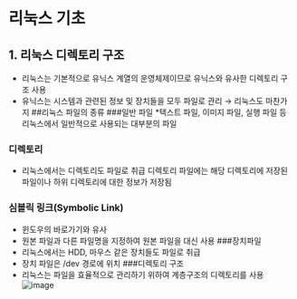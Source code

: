 # 리눅스 기초
## 1. 리눅스 디렉토리 구조
* 리눅스는 기본적으로 유닉스 계열의 운영체제이므로 유닉스와 유사한 디렉토리 구조 사용
* 유닉스는 시스템과 관련된 정보 및 장치들을 모두 파일로 관리 → 리눅스도 마찬가지
##리눅스 파일의 종류
###일반 파일
*텍스트 파일, 이미지 파일, 실행 파일 등 리눅스에서 일반적으로 사용되는 대부분의 파일
### 디렉토리
* 리눅스에서는 디렉토리도 파일로 취급
디렉토리 파일에는 해당 디렉토리에 저장된 파일이나 하위 디렉토리에 대한 정보가 저장됨
### 심볼릭 링크(Symbolic Link)
* 윈도우의 바로가기와 유사
* 원본 파일과 다른 파일명을 지정하여 원본 파일을 대신 사용
###장치파일
* 리눅스에서는 HDD, 마우스 같은 장치들도 파일로 취급
* 장치 파일은 /dev 경로에 위치
###디렉토리 구조
* 리눅스는 파일을 효율적으로 관리하기 위하여 계층구조의 디렉토리를 사용
![image](https://github.com/won195/Ubuntu/assets/71067307/cbdbfb0e-6a54-4d0d-921b-c672301661f5)
